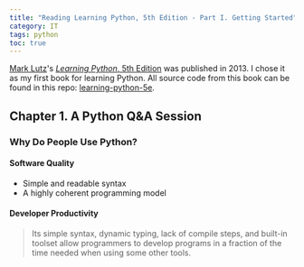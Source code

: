 ```yaml
---
title: "Reading Learning Python, 5th Edition - Part I. Getting Started"
category: IT
tags: python
toc: true
---
```


[Mark Lutz](https://learning-python.com/)'s [*Learning Python*, 5th Edition](https://www.amazon.com/dp/1449355730) was published in 2013. I chose it as my first book for learning Python. All source code from this book can be found in this repo: [learning-python-5e](https://github.com/alexddhuang/learning-python-5e).

## Chapter 1. A Python Q&A Session

### Why Do People Use Python?

#### Software Quality

- Simple and readable syntax
- A highly coherent programming model

#### Developer Productivity

> Its simple syntax, dynamic typing, lack of compile steps, and built-in toolset allow programmers to develop programs in a fraction of the time needed when using some other tools.